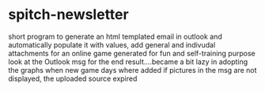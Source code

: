 # spitch-newsletter
short program to generate an html templated email in outlook and automatically populate it with values, add general and indivudal attachments for an online game
generated for fun and self-training purpose
look at the Outlook msg for the end result....became a bit lazy in adopting the graphs when new game days where added
if pictures in the msg are not displayed, the uploaded source expired  

